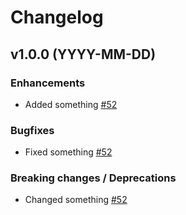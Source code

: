# Changelog

## v1.0.0 (YYYY-MM-DD)

### Enhancements

- Added something [\#52](https://github.com/link-to-pr-or-issue)


### Bugfixes

- Fixed something [\#52](https://github.com/link-to-pr-or-issue)


### Breaking changes / Deprecations

- Changed something [\#52](https://github.com/link-to-pr-or-issue)
